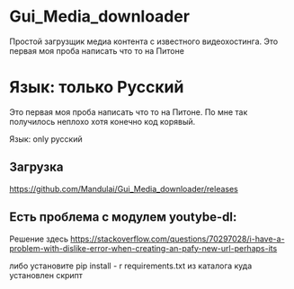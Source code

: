 # Gui_Media_downloader
Простой загрузщик медиа контента с известного видеохостинга.
Это первая моя проба написать что то на Питоне

Язык: только Русский
=======
Это первая моя проба написать что то на Питоне.
По мне так получилось неплохо хотя конечно код корявый.

Язык: only русский

## Загрузка
https://github.com/Mandulai/Gui_Media_downloader/releases

## Есть проблема с модулем youtybe-dl: 
Решение здесь https://stackoverflow.com/questions/70297028/i-have-a-problem-with-dislike-error-when-creating-an-pafy-new-url-perhaps-its

либо установите pip install - r requirements.txt из каталога куда установлен скрипт

